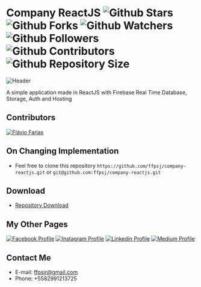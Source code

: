 # Company ReactJS ![Github Stars](https://img.shields.io/github/stars/ffpsj/company-reactjs.svg?label=Stars) ![Github Forks](https://img.shields.io/github/forks/ffpsj/company-reactjs.svg?label=Forks) ![Github Watchers](https://img.shields.io/github/watchers/ffpsj/company-reactjs.svg?label=Watchers) ![Github Followers](https://img.shields.io/github/followers/ffpsj.svg?label=Followers) ![Github Contributors](https://img.shields.io/github/contributors/ffpsj/company-reactjs.svg?label=Contributors) ![Github Repository Size](https://img.shields.io/github/repo-size/ffpsj/company-reactjs.svg?label=Size)

![Header](https://i.imgur.com/s19jIfT.png)

A simple application made in ReactJS with Firebase Real Time Database, Storage, Auth and Hosting

## Contributors
<a href="https://github.com/ffpsj"><img src="https://i.imgur.com/TlK8zDB.png" title="Flávio Farias"></a>

## On Changing Implementation
+ Feel free to clone this repository `https://github.com/ffpsj/company-reactjs.git` or `git@github.com:ffpsj/company-reactjs.git`

## Download
+ [Repository Download](https://github.com/ffpsj/company-reactjs/archive/master.zip)

## My Other Pages
<a href="https://www.facebook.com/flaviofariasjr"><img src="https://i.imgur.com/bHRTPvs.png" title="Facebook Profile"></a> <a href="https://www.instagram.com/flavioaq2"><img src="https://i.imgur.com/VrYSoc0.png" title="Instagram Profile"></a> <a href="https://www.linkedin.com/in/ffpsj"><img src="https://i.imgur.com/ERL5FFt.png" title="Linkedin Profile"></a> <a href="https://www.medium.com/@ffpsj"><img src="https://i.imgur.com/UPR0HtK.png" title="Medium Profile"></a>

## Contact Me
+ E-mail: ffpsjr@gmail.com
+ Phone: +5582991213725